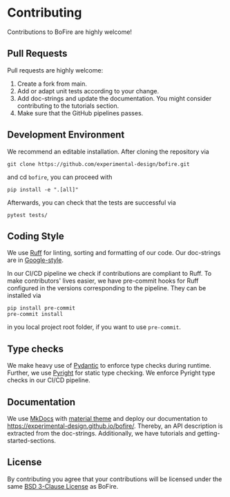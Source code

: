 # Contributing

Contributions to BoFire are highly welcome!

## Pull Requests

Pull requests are highly welcome:

1. Create a fork from main.
2. Add or adapt unit tests according to your change.
3. Add doc-strings and update the documentation. You might consider contributing to the tutorials section.
4. Make sure that the GitHub pipelines passes.


## Development Environment

We recommend an editable installation. After cloning the repository via
```
git clone https://github.com/experimental-design/bofire.git
```
and cd `bofire`, you can proceed with
```
pip install -e ".[all]"
```
Afterwards, you can check that the tests are successful via
```
pytest tests/
```
## Coding Style
We use [Ruff](https://docs.astral.sh/ruff/) for linting, sorting and formatting of our code.
Our doc-strings are in [Google-style](https://sphinxcontrib-napoleon.readthedocs.io/en/latest/example_google.html).

In our CI/CD pipeline we check if contributions are compliant to Ruff.
To make contributors' lives easier, we have pre-commit hooks for Ruff configured in the versions corresponding to the pipeline. They can be installed via

```
pip install pre-commit
pre-commit install
```
in you local project root folder, if you want to use `pre-commit`.

## Type checks

We make heavy use of [Pydantic](https://docs.pydantic.dev/) to enforce type checks during runtime. Further, we use [Pyright](https://github.com/microsoft/pyright) for static type checking. We enforce Pyright type checks in our CI/CD pipeline.

## Documentation

We use [MkDocs](https://www.mkdocs.org/) with [material theme](https://squidfunk.github.io/mkdocs-material/) and deploy our documentation to https://experimental-design.github.io/bofire/. Thereby, an API description is extracted from the doc-strings. Additionally, we have tutorials and getting-started-sections.

## License

By contributing you agree that your contributions will be licensed under the same [BSD 3-Clause License](./LICENSE) as BoFire.
